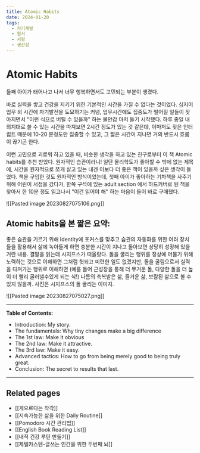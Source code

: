 ```yaml
---
title: Atomic Habits
date: 2024-01-20
tags:
  - 자기계발
  - 원서
  - 서평
  - 생산성
---
```

# Atomic Habits

둘째 아이가 태어나고 나서 너무 행복하면서도 고민되는 부분이 생겼다. 

바로 실력을 쌓고 건강을 지키기 위한 기본적인 시간을 가질 수 없다는 것이었다. 심지어 업무 외 시간에 자기발전을 도모하기는 커녕, 업무시간에도 집중도가 떨어질 일들이 잦아지면서 "이런 식으로 버틸 수 있을까" 하는 불안감 마저 들기 시작했다. 하루 종일 내 의지대로 쓸 수 있는 시간을 따져보면 2시간 정도가 있는 것 같은데, 이마저도 잦은 인터럽트 때문에 10-20 분정도만 집중할 수 있고, 그 짧은 시간이 지나면 거의 반드시 흐름이 끊기곤 한다.

이런 고민으로 괴로워 하고 있을 때, 비슷한 생각을 하고 있는 친구로부터 이 책 Atomic habits를 추천 받았다. 원자적인 습관이라니! 일단 물리학도가 좋아할 수 밖에 없는 제목에, 시간을 원자적으로 쪼개 살고 있는 내겐 이보다 더 좋은 책이 있을까 싶은 생각이 들었다. 책을 구입한 것도 원자적인 방식이었는데, 첫째 아이가 좋아하는 기차책을 사주기 위해 어린이 서점을 갔다가, 한쪽 구석에 있는 adult section 에서 하드커버로 된 책을 찾아서 한 10분 정도 읽고나서 "이건 읽어야 해" 하는 마음이 들어 바로 구매했다.

![[Pasted image 20230827075106.png]]
## Atomic habits을 본 짧은 요약: 

좋은 습관을 기르기 위해 Identity에 포커스를 맞추고 습관의 자동화를 위한 여러 장치들을 활용해서 삶에 녹아들게 하면 충분한 시간이 지나고 돌아보면 상당히 성장해 있을 거란 내용. 결말을 읽는데 시지프스가 떠올랐다. 돌을 굴리는 행위를 정상에 머물기 위해 노력하는 것으로 이해하면 그처럼 헛되고 미련한 일도 없겠지만, 돌을 굴림으로서 실력을 다져가는 행위로 이해하면 (예를 들어 근성장을 통해 더 무거운 돌, 다양한 돌을 더 높이 더 빨리 굴러낼수있게 되는 식!) 나름의 축복받은 삶, 즐거운 삶, 보람된 삶으로 볼 수 있지 않을까. 사진은 시지프스의 돌 굴리는 이미지.

![[Pasted image 20230827075027.png]]

---

**Table of Contents:**

- Introduction: My story.
- The fundamentals: Why tiny changes make a big difference
- The 1st law: Make it obvious
- The 2nd law: Make it attractive.
- The 3rd law: Make it easy.
- Advanced tactics: How to go from being merely good to being truly great.
- Conclusion: The secret to results that last.

---

## Related pages

- [[게으르다는 착각]]
- [[지속가능한 삶을 위한 Daily Routine]]
- [[Pomodoro 시간 관리법]]
- [[English Book Reading List]]
- [[내적 건강 루틴 만들기]]
- [[제텔카스텐-글쓰는 인간을 위한 두번째 뇌]]
